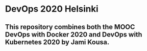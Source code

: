 # DevOps 2020 Helsinki

## This repository combines both the MOOC DevOps with Docker 2020 and DevOps with Kubernetes 2020 by Jami Kousa.